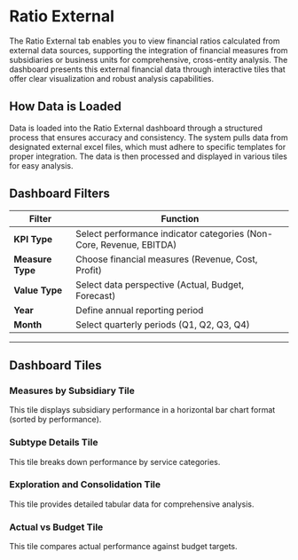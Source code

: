 # **Ratio External**

The Ratio External tab enables you to view financial ratios calculated from external data sources, supporting the integration of financial measures from subsidiaries or business units for comprehensive, cross-entity analysis. The dashboard presents this external financial data through interactive tiles that offer clear visualization and robust analysis capabilities.

## **How Data is Loaded**

Data is loaded into the Ratio External dashboard through a structured process that ensures accuracy and consistency. The system pulls data from designated external excel files, which must adhere to specific templates for proper integration. The data is then processed and displayed in various tiles for easy analysis.



## **Dashboard Filters**

| **Filter** | **Function** |
|-------------|--------------|
| **KPI Type** | Select performance indicator categories (Non-Core, Revenue, EBITDA) |
| **Measure Type** | Choose financial measures (Revenue, Cost, Profit) |
| **Value Type** | Select data perspective (Actual, Budget, Forecast) |
| **Year** | Define annual reporting period |
| **Month** | Select quarterly periods (Q1, Q2, Q3, Q4) |

---

## **Dashboard Tiles**

### **Measures by Subsidiary Tile**

This tile displays subsidiary performance in a horizontal bar chart format (sorted by performance).

### **Subtype Details Tile**

This tile breaks down performance by service categories.

### **Exploration and Consolidation Tile**

This tile provides detailed tabular data for comprehensive analysis.

### **Actual vs Budget Tile**

This tile compares actual performance against budget targets.